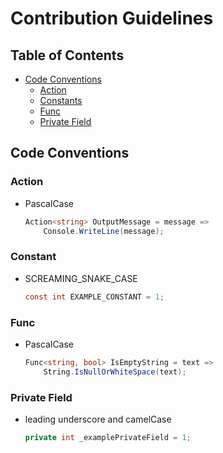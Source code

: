 # Contribution Guidelines

## Table of Contents
- [Code Conventions](#code-conventions)
  - [Action](#action)
  - [Constants](#constants)
  - [Func](#func)
  - [Private Field](#private-field)
  
## Code Conventions

### Action
- PascalCase
  ```csharp
  Action<string> OutputMessage = message =>
      Console.WriteLine(message);
  ```

### Constant
- SCREAMING_SNAKE_CASE
  ```csharp
  const int EXAMPLE_CONSTANT = 1;
  ```

### Func
- PascalCase
  ```csharp
  Func<string, bool> IsEmptyString = text =>
      String.IsNullOrWhiteSpace(text);
  ```

### Private Field
- leading underscore and camelCase 
  ```csharp
  private int _examplePrivateField = 1;
  ```
